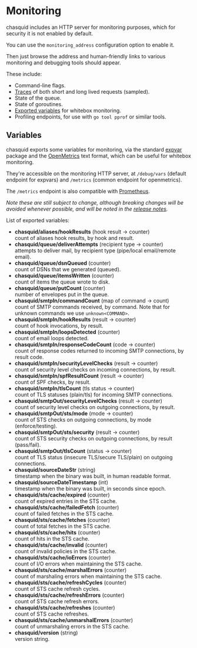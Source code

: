 
# Monitoring

chasquid includes an HTTP server for monitoring purposes, which for security
it is not enabled by default.

You can use the `monitoring_address` configuration option to enable it.

Then just browse the address and human-friendly links to various monitoring
and debugging tools should appear.

These include:

- Command-line flags.
- [Traces](https://godoc.org/golang.org/x/net/trace) of both short and long
  lived requests (sampled).
- State of the queue.
- State of goroutines.
- [Exported variables](#variables) for whitebox monitoring.
- Profiling endpoints, for use with `go tool pprof` or similar tools.


## Variables

chasquid exports some variables for monitoring, via the standard
[expvar](https://golang.org/pkg/expvar/) package and the
[OpenMetrics](https://openmetrics.io/) text format, which can be useful for
whitebox monitoring.

They're accessible on the monitoring HTTP server, at `/debug/vars` (default
endpoint for expvars) and `/metrics` (common endpoint for openmetrics).

<a name="prometheus"></a>
The `/metrics` endpoint is also compatible with
[Prometheus](https://prometheus.io/).

*Note these are still subject to change, although breaking changes will be
avoided whenever possible, and will be noted in the
[release notes](relnotes.md).*

List of exported variables:

- **chasquid/aliases/hookResults** (hook result -> counter)  
  count of aliases hook results, by hook and result.
- **chasquid/queue/deliverAttempts** (recipient type -> counter)  
  attempts to deliver mail, by recipient type (pipe/local email/remote email).
- **chasquid/queue/dsnQueued** (counter)  
  count of DSNs that we generated (queued).
- **chasquid/queue/itemsWritten** (counter)  
  count of items the queue wrote to disk.
- **chasquid/queue/putCount** (counter)  
  number of envelopes put in the queue.
- **chasquid/smtpIn/commandCount** (map of command -> count)  
  count of SMTP commands received, by command. Note that for unknown commands
  we use `unknown<COMMAND>`.
- **chasquid/smtpIn/hookResults** (result -> counter)  
  count of hook invocations, by result.
- **chasquid/smtpIn/loopsDetected** (counter)  
  count of email loops detected.
- **chasquid/smtpIn/responseCodeCount** (code -> counter)  
  count of response codes returned to incoming SMTP connections, by result
  code.
- **chasquid/smtpIn/securityLevelChecks** (result -> counter)  
  count of security level checks on incoming connections, by result.
- **chasquid/smtpIn/spfResultCount** (result -> counter)  
  count of SPF checks, by result.
- **chasquid/smtpIn/tlsCount** (tls status -> counter)  
  count of TLS statuses (plain/tls) for incoming SMTP connections.
- **chasquid/smtpOut/securityLevelChecks** (result -> counter)  
  count of security level checks on outgoing connections, by result.
- **chasquid/smtpOut/sts/mode** (mode -> counter)  
  count of STS checks on outgoing connections, by mode (enforce/testing).
- **chasquid/smtpOut/sts/security** (result -> counter)  
  count of STS security checks on outgoing connections, by result (pass/fail).
- **chasquid/smtpOut/tlsCount** (status -> counter)  
  count of TLS status (insecure TLS/secure TLS/plain) on outgoing connections.
- **chasquid/sourceDateStr** (string)  
  timestamp when the binary was built, in human readable format.
- **chasquid/sourceDateTimestamp** (int)  
  timestamp when the binary was built, in seconds since epoch.
- **chasquid/sts/cache/expired** (counter)  
  count of expired entries in the STS cache.
- **chasquid/sts/cache/failedFetch** (counter)  
  count of failed fetches in the STS cache.
- **chasquid/sts/cache/fetches** (counter)  
  count of total fetches in the STS cache.
- **chasquid/sts/cache/hits** (counter)  
  count of hits in the STS cache.
- **chasquid/sts/cache/invalid** (counter)  
  count of invalid policies in the STS cache.
- **chasquid/sts/cache/ioErrors** (counter)  
  count of I/O errors when maintaining the STS cache.
- **chasquid/sts/cache/marshalErrors** (counter)  
  count of marshaling errors when maintaining the STS cache.
- **chasquid/sts/cache/refreshCycles** (counter)  
  count of STS cache refresh cycles.
- **chasquid/sts/cache/refreshErrors** (counter)  
  count of STS cache refresh errors.
- **chasquid/sts/cache/refreshes** (counter)  
  count of STS cache refreshes.
- **chasquid/sts/cache/unmarshalErrors** (counter)  
  count of unmarshaling errors in the STS cache.
- **chasquid/version** (string)  
  version string.
